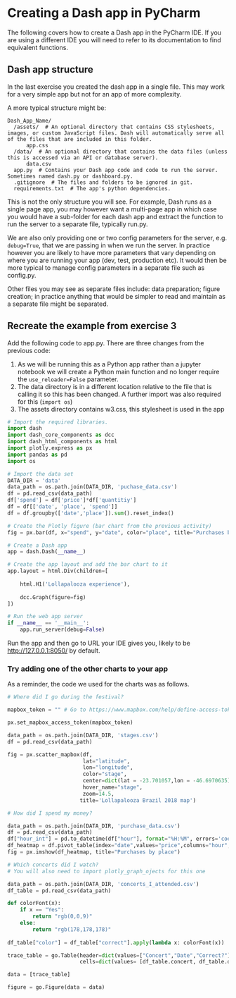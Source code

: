 # Creating a Dash app in PyCharm

The following covers how to create a Dash app in the PyCharm IDE. If you are using a different IDE you will need to refer to its documentation to find equivalent functions.

## Dash app structure
In the last exercise you created the dash app in a single file. This may work for a very simple app but not for an app of more complexity.

A more typical structure might be:

```
Dash_App_Name/
  /assets/  # An optional directory that contains CSS stylesheets, images, or custom JavaScript files. Dash will automatically serve all of the files that are included in this folder.
      app.css  
  /data/  # An optional directory that contains the data files (unless this is accessed via an API or database server).
      data.csv
  app.py  # Contains your Dash app code and code to run the server. Sometimes named dash.py or dashboard.py.
  .gitignore  # The files and folders to be ignored in git.
  requirements.txt  # The app's python dependencies.

```
This is not the only structure you will see. For example, Dash runs as a single page app, you may however want a multi-page app in which case you would have a sub-folder for each dash app and extract the function to run the server to a separate file, typically run.py.

We are also only providing one or two config parameters for the server, e.g. `debug=True`, that we are passing in when we run the server. In practice however you are likely to have more parameters that vary depending on where you are running your app (dev, test, production etc). It would then be more typical to manage config parameters in a separate file such as config.py.

Other files you may see as separate files include: data preparation; figure creation; in practice anything that would be simpler to read and maintain as a separate file might be separated.

## Recreate the example from exercise 3
Add the following code to app.py.
There are three changes from the previous code:
1. As we will be running this as a Python app rather than a jupyter notebook we will create a Python main function and no longer require the `use_reloader=False` parameter.
2. The data directory is in a different location relative to the file that is calling it so this has been changed. A further import was also required for this (`import os`)
3. The assets directory contains w3.css, this stylesheet is used in the app
```python
# Import the required libraries.
import dash
import dash_core_components as dcc
import dash_html_components as html
import plotly.express as px
import pandas as pd
import os

# Import the data set
DATA_DIR = 'data'
data_path = os.path.join(DATA_DIR, 'puchase_data.csv')
df = pd.read_csv(data_path)
df['spend'] = df['price']*df['quantitiy']
df = df[['date', 'place', 'spend']]
df = df.groupby(['date','place']).sum().reset_index()

# Create the Plotly figure (bar chart from the previous activity)
fig = px.bar(df, x="spend", y="date", color="place", title="Purchases by place")

# Create a Dash app 
app = dash.Dash(__name__)

# Create the app layout and add the bar chart to it
app.layout = html.Div(children=[
    
    html.H1('Lollapalooza experience'),
    
    dcc.Graph(figure=fig)
])

# Run the web app server
if __name__ == '__main__':
    app.run_server(debug=False) 
```

Run the app and then go to URL your IDE gives you, likely to be http://127.0.0.1:8050/ by default.

### Try adding one of the other charts to your app
As a reminder, the code we used for the charts was as follows.

```python
# Where did I go during the festival?

mapbox_token = "" # Go to https://www.mapbox.com/help/define-access-token/ to get your own token then add it here

px.set_mapbox_access_token(mapbox_token)

data_path = os.path.join(DATA_DIR, 'stages.csv')
df = pd.read_csv(data_path)

fig = px.scatter_mapbox(df, 
                        lat="latitude", 
                        lon="longitude", 
                        color="stage",
                        center=dict(lat = -23.701057,lon = -46.6970635),
                        hover_name="stage",
                        zoom=14.5,
                       title='Lollapalooza Brazil 2018 map')

# How did I spend my money?

data_path = os.path.join(DATA_DIR, 'purchase_data.csv')
df = pd.read_csv(data_path)
df["hour_int"] = pd.to_datetime(df["hour"], format="%H:%M", errors='coerce').apply(lambda x: int(x.hour))
df_heatmap = df.pivot_table(index="date",values="price",columns="hour", aggfunc="sum").fillna(0)
fig = px.imshow(df_heatmap, title="Purchases by place")

# Which concerts did I watch?
# You will also need to import plotly_graph_ojects for this one

data_path = os.path.join(DATA_DIR, 'concerts_I_attended.csv')
df_table = pd.read_csv(data_path)

def colorFont(x):    
    if x == "Yes":       
        return "rgb(0,0,9)"    
    else:       
        return "rgb(178,178,178)"
    
df_table["color"] = df_table["correct"].apply(lambda x: colorFont(x))

trace_table = go.Table(header=dict(values=["Concert","Date","Correct?"], fill=dict(color=("rgb(82,187,47)"))),
                       cells=dict(values= [df_table.concert, df_table.date,df_table.correct], font=dict(color=([df_table.color]))))

data = [trace_table]

figure = go.Figure(data = data)
```